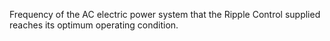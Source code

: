 Frequency of the AC electric power system that the Ripple Control supplied reaches its optimum operating condition.
